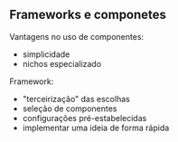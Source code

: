 ## Frameworks e componetes

Vantagens no uso de componentes:

 - simplicidade
 - nichos especializado

Framework:

 - "terceirização" das escolhas
 - seleção de componentes
 - configurações pré-estabelecidas
 - implementar uma ideia de forma rápida



